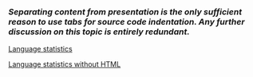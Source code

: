 ### _Separating content from presentation is the only sufficient reason to use tabs for source code indentation. Any further discussion on this topic is entirely redundant._

[Language statistics](https://github-readme-stats.vercel.app/api/top-langs/?username=mikomatyk)

[Language statistics without HTML](https://github-readme-stats.vercel.app/api/top-langs/?username=mikomatyk&hide=html)
